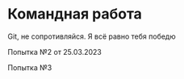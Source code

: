 # Командная работа

Git, не сопротивляйся. Я всё равно тебя победю

Попытка №2 от 25.03.2023

Попытка №3